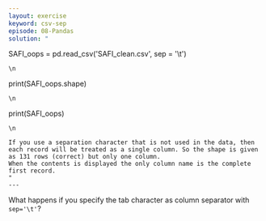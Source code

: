 ```yaml
---
layout: exercise
keyword: csv-sep
episode: 08-Pandas
solution: "
```
SAFI_oops = pd.read_csv('SAFI_clean.csv', sep = '\\t')
```
\n

```
print(SAFI_oops.shape)
```
\n

```
print(SAFI_oops)
```
\n

If you use a separation character that is not used in the data, then each record will be treated as a single column. So the shape is given as 131 rows (correct) but only one column.
When the contents is displayed the only column name is the complete first record.
"
---
```

What happens if you specify the tab character as column separator with `sep='\t'`?